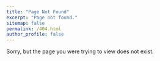 ```yaml
---
title: "Page Not Found"
excerpt: "Page not found."
sitemap: false
permalink: /404.html
author_profile: false
---
```


Sorry, but the page you were trying to view does not exist.
